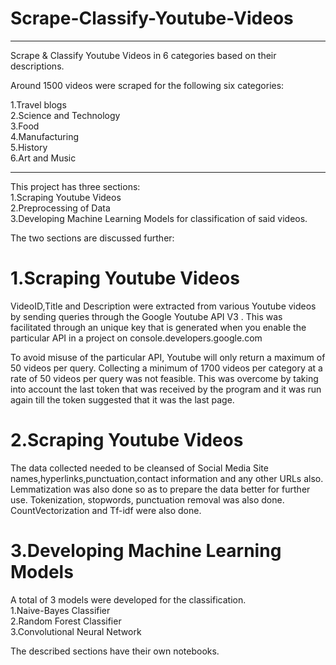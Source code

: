 # Scrape-Classify-Youtube-Videos
________________________________________________________________________________
Scrape &amp; Classify Youtube Videos in 6 categories based on their descriptions.  

Around 1500 videos were scraped for the following six categories:  
  
1.Travel blogs  
2.Science and Technology  
3.Food  
4.Manufacturing  
5.History  
6.Art and Music  
________________________________________________________________________________  

This project has three sections:  
  1.Scraping Youtube Videos  
  2.Preprocessing of Data   
  3.Developing Machine Learning Models for classification of said videos.  

The two sections are discussed further:  
# 1.Scraping Youtube Videos  
VideoID,Title and Description were extracted from various Youtube videos by sending queries
through the Google Youtube API V3 . This was facilitated through an unique key that is generated when
you enable the particular API in a project on console.developers.google.com

To avoid misuse of the particular API, Youtube will only return a maximum of 50 videos per query.
Collecting a minimum of 1700 videos per category at a rate of 50 videos per query was not feasible. This
was overcome by taking into account the last token that was received by the program and it was run again
till the token suggested that it was the last page.

# 2.Scraping Youtube Videos  
The data collected needed to be cleansed of Social Media Site names,hyperlinks,punctuation,contact
information and any other URLs also.
Lemmatization was also done so as to prepare the data better for further use.
Tokenization, stopwords, punctuation removal was also done.
CountVectorization and Tf-idf were also done.

# 3.Developing Machine Learning Models  
 A total of 3 models were developed for the classification.  
  1.Naive-Bayes Classifier  
  2.Random Forest Classifier   
  3.Convolutional Neural Network  

The described sections have their own notebooks.  
